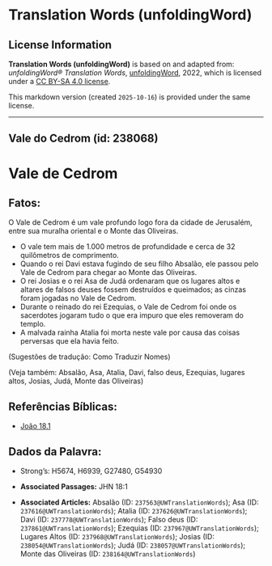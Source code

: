 # Translation Words (unfoldingWord)

## License Information

**Translation Words (unfoldingWord)** is based on and adapted from: _unfoldingWord® Translation Words_, [unfoldingWord](https://unfoldingword.org/utw), 2022, which is licensed under a [CC BY-SA 4.0 license](https://creativecommons.org/licenses/by-sa/4.0/legalcode.en).

This markdown version (created `2025-10-16`) is provided under the same license.



--------------------------------

## Vale do Cedrom (id: 238068)

Vale de Cedrom
==============

Fatos:
------

O Vale de Cedrom é um vale profundo logo fora da cidade de Jerusalém, entre sua muralha oriental e o Monte das Oliveiras.

* O vale tem mais de 1\.000 metros de profundidade e cerca de 32 quilômetros de comprimento.
* Quando o rei Davi estava fugindo de seu filho Absalão, ele passou pelo Vale de Cedrom para chegar ao Monte das Oliveiras.
* O rei Josias e o rei Asa de Judá ordenaram que os lugares altos e altares de falsos deuses fossem destruídos e queimados; as cinzas foram jogadas no Vale de Cedrom.
* Durante o reinado do rei Ezequias, o Vale de Cedrom foi onde os sacerdotes jogaram tudo o que era impuro que eles removeram do templo.
* A malvada rainha Atalia foi morta neste vale por causa das coisas perversas que ela havia feito.

(Sugestões de tradução: Como Traduzir Nomes)

(Veja também: Absalão, Asa, Atalia, Davi, falso deus, Ezequias, lugares altos, Josias, Judá, Monte das Oliveiras)

Referências Bíblicas:
---------------------

* [João 18\.1](https://ref.ly/John18:1)

Dados da Palavra:
-----------------

* Strong’s: H5674, H6939, G27480, G54930

* **Associated Passages:** JHN 18:1
* **Associated Articles:** Absalão (ID: `237563@UWTranslationWords`); Asa (ID: `237616@UWTranslationWords`); Atalia (ID: `237626@UWTranslationWords`); Davi (ID: `237778@UWTranslationWords`); Falso deus (ID: `237861@UWTranslationWords`); Ezequias (ID: `237967@UWTranslationWords`); Lugares Altos (ID: `237968@UWTranslationWords`); Josias (ID: `238054@UWTranslationWords`); Judá (ID: `238057@UWTranslationWords`); Monte das Oliveiras (ID: `238164@UWTranslationWords`)

